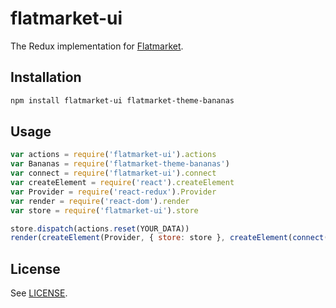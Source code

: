 # flatmarket-ui

The Redux implementation for [Flatmarket](https://github.com/christophercliff/flatmarket).

## Installation

```sh
npm install flatmarket-ui flatmarket-theme-bananas
```

## Usage

```js
var actions = require('flatmarket-ui').actions
var Bananas = require('flatmarket-theme-bananas')
var connect = require('flatmarket-ui').connect
var createElement = require('react').createElement
var Provider = require('react-redux').Provider
var render = require('react-dom').render
var store = require('flatmarket-ui').store

store.dispatch(actions.reset(YOUR_DATA))
render(createElement(Provider, { store: store }, createElement(connect(Bananas))), htmlElement)
```

## License

See [LICENSE](https://github.com/christophercliff/flatmarket/blob/master/LICENSE.md).
